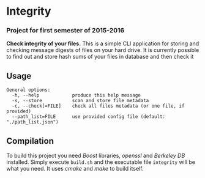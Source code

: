 # Integrity
### Project for first semester of 2015-2016

**Check integrity of your files.** This is a simple CLI application for storing and checking message digests of files on your hard drive. It is currently possible to find out and store hash sums of your files in database and then check it

## Usage
```
General options:
  -h, --help            produce this help message
  -s, --store           scan and store file metadata
  -c, --check[=FILE]    check all files metadata (or one file, if provided)
  --path_list=FILE      use provided config file (default: "./path_list.json")
```

## Compilation

To build this project you need *Boost* libraries, *openssl* and *Berkeley DB* installed. Simply execute `build.sh` and the executable file `integrity` will be what you need. It uses *cmake* and *make* to build itself.